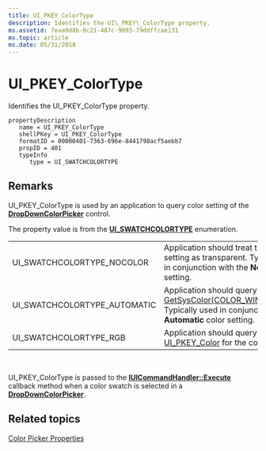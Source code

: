 ```yaml
---
title: UI_PKEY_ColorType
description: Identifies the UI\_PKEY\_ColorType property.
ms.assetid: 7eaa9d8b-0c21-487c-9093-79ddffcae131
ms.topic: article
ms.date: 05/31/2018
---
```


# UI\_PKEY\_ColorType

Identifies the UI\_PKEY\_ColorType property.

```
propertyDescription
   name = UI_PKEY_ColorType
   shellPKey = UI_PKEY_ColorType
   formatID = 00000401-7363-696e-8441798acf5aebb7
   propID = 401
   typeInfo
      type = UI_SWATCHCOLORTYPE
```

## Remarks

UI\_PKEY\_ColorType is used by an application to query color setting of the [**DropDownColorPicker**](windowsribbon-element-dropdowncolorpicker.md) control.

The property value is from the [**UI\_SWATCHCOLORTYPE**](https://docs.microsoft.com/windows/desktop/api/uiribbon/ne-uiribbon-ui_swatchcolortype) enumeration.



|                                |                                                                                                                                                                                 |
|--------------------------------|---------------------------------------------------------------------------------------------------------------------------------------------------------------------------------|
| UI\_SWATCHCOLORTYPE\_NOCOLOR   | Application should treat the color setting as transparent. Typically used in conjunction with the **No color** color setting.                                                   |
| UI\_SWATCHCOLORTYPE\_AUTOMATIC | Application should query [GetSysColor(COLOR\_WINDOWTEXT)](https://go.microsoft.com/fwlink/p/?linkid=143871). Typically used in conjunction with the **Automatic** color setting. |
| UI\_SWATCHCOLORTYPE\_RGB       | Application should query [UI\_PKEY\_Color](windowsribbon-reference-properties-uipkey-color.md) for the color setting.                                                          |



 

UI\_PKEY\_ColorType is passed to the [**IUICommandHandler::Execute**](https://docs.microsoft.com/windows/desktop/api/uiribbon/nf-uiribbon-iuicommandhandler-execute) callback method when a color swatch is selected in a [**DropDownColorPicker**](windowsribbon-element-dropdowncolorpicker.md).

## Related topics

<dl> <dt>

[Color Picker Properties](windowsribbon-reference-properties-colorpicker.md)
</dt> </dl>

 

 




